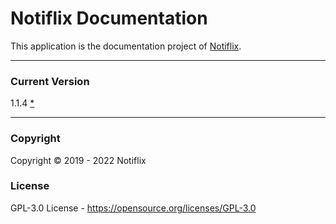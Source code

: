 # Notiflix Documentation

This application is the documentation project of [Notiflix](https://github.com/notiflix/Notiflix "Notiflix").

---------

### Current Version

1.1.4 [*](https://github.com/notiflix/notiflix.github.io/blob/main/CHANGELOG.md "CHANGELOG")


---------

### Copyright
Copyright &copy; 2019 - 2022 Notiflix

### License
GPL-3.0 License - https://opensource.org/licenses/GPL-3.0
